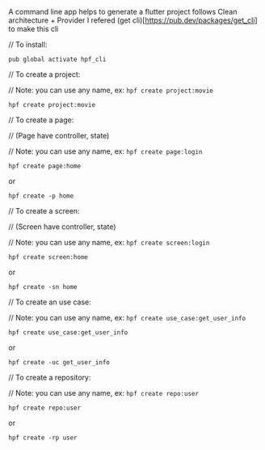 A command line app helps to generate a flutter project follows Clean architecture + Provider
I refered (get cli)[https://pub.dev/packages/get_cli] to make this cli


// To install:
```
pub global activate hpf_cli
```

// To create a project:

// Note: you can use any name, ex: `hpf create project:movie`
```
hpf create project:movie
```
// To create a page:

// (Page have controller, state)

// Note: you can use any name, ex: `hpf create page:login`
```
hpf create page:home
```
or
```
hpf create -p home
```

// To create a screen:

// (Screen have controller, state)

// Note: you can use any name, ex: `hpf create screen:login`
```
hpf create screen:home
```
or
```
hpf create -sn home
```

// To create an use case:

// Note: you can use any name, ex: `hpf create use_case:get_user_info`
```
hpf create use_case:get_user_info
```
or
```
hpf create -uc get_user_info
```

// To create a repository:

// Note: you can use any name, ex: `hpf create repo:user`

```
hpf create repo:user
```
or
```
hpf create -rp user
```